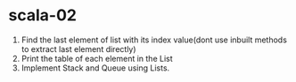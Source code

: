 # scala-02

1. Find the last element of list with its index value(dont use inbuilt methods to extract last element directly)
2. Print the table of each element in the List
3. Implement Stack and Queue using Lists.
